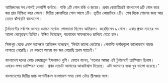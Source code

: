 আমিরুলের সব গোলই পেনাল্টি কর্নারে। বাকি ২টি গোল রকি ও জয়ের। প্রথম কোয়ার্টারেই বাংলাদেশ ৪টি গোল করে জয় প্রায় নিশ্চিত করে ফেলে। দ্বিতীয় কোয়ার্টারে গোল আসে ১টি। তৃতীয় কোয়ার্টারে ২টি। শেষ দিকে গোলের জন্য আর তেমন ঝাঁপায়নি বাংলাদেশ।

টুর্নামেন্টের সর্বশেষ আসরে ওমানে সর্বোচ্চ গোলদাতা ছিলেন আমিরুল। করেছিলেন ৯ গোল। এবার প্রথম ম্যাচের সব আলো কেড়েছেন তিনিই। ইঙ্গিত দিয়েছেন, গতবারের সাফল্যকেও ছাপিয়ে যেতে চান।

সিঙ্গাপুর থেকে *প্রথম আলো*কে আমিরুল বলেছেন, ‘দিনটা ভালো কেটেছে। পেনাল্টি কর্নারগুলো ভালোভাবে কাজে লাগাতে পেরেছি। যে কারণে আমরা বড় জয় পেয়েছি প্রথম ম্যাচেই।’

বাংলাদেশ দলের কোচ হেদায়তুল ইসলামও খুশি। ফোনে বলেন, ‘গতবার আমরা এই টুর্নামেন্টে চ্যাম্পিয়ন ছিলাম। এবারও লক্ষ্য চ্যাম্পিয়ন হওয়া। প্রথম ম্যাচটা আমাদের আত্মবিশ্বাস দিয়েছে। এটা আমাদের জন্য খুব ভালো হয়েছে।’

বাংলাদেশের দ্বিতীয় ম্যাচ আগামীকাল বাংলাদেশ সময় বেলা ৩টায় শ্রীলঙ্কার সঙ্গে।
